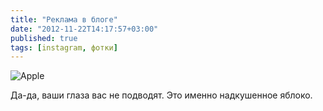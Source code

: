 ```yaml
---
title: "Реклама в блоге"
date: "2012-11-22T14:17:57+03:00"
published: true
tags: [instagram, фотки]
---
```


![Apple](/images/photos/instagram/apple.jpg "Apple")

Да-да, ваши глаза вас не подводят. Это именно надкушенное яблоко.
